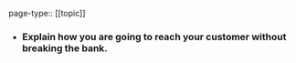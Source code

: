 page-type:: [[topic]]
- ### Explain how you are going to reach your customer without breaking the bank.




